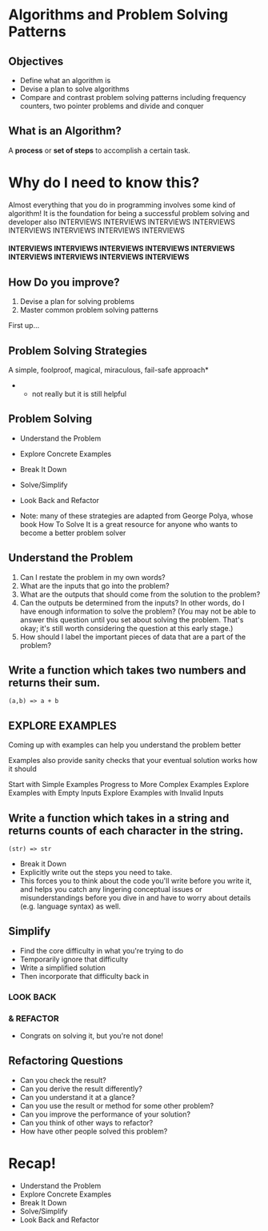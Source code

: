 # Algorithms and Problem Solving Patterns

## Objectives
- Define what an algorithm is
- Devise a plan to solve algorithms
- Compare and contrast problem solving patterns including frequency counters, two pointer problems and divide and conquer

## What is an Algorithm?
A **process** or **set of steps** to accomplish a certain task.

# Why do I need to know this?
Almost everything that you do in programming involves some kind of algorithm!
It is the foundation for being a successful problem solving and developer
also INTERVIEWS INTERVIEWS INTERVIEWS INTERVIEWS INTERVIEWS INTERVIEWS INTERVIEWS INTERVIEWS
#### INTERVIEWS INTERVIEWS INTERVIEWS INTERVIEWS INTERVIEWS INTERVIEWS INTERVIEWS INTERVIEWS INTERVIEWS

## How Do you improve?
1. Devise a plan for solving problems
2. Master common problem solving patterns

First up...
## Problem Solving Strategies
A simple, foolproof, magical, miraculous, fail-safe approach*
- * not really but it is still  helpful

## Problem Solving
- Understand the Problem
- Explore Concrete Examples
- Break It Down
- Solve/Simplify
- Look Back and Refactor

- Note: many of these strategies are adapted from George Polya, whose book How To Solve It is a great resource for anyone who wants to become a better problem solver

## Understand the Problem
1. Can I restate the problem in my own words?
2. What are the inputs that go into the problem?
3. What are the outputs that should come from the solution to the problem?
4. Can the outputs be determined from the inputs? In other words, do I have enough information to solve the problem? (You may not be able to answer this question until you set about solving the problem. That's okay; it's still worth considering the question at this early stage.)
5. How should I label the important pieces of data that are a part of the problem?

## Write a function which takes two numbers and returns their sum.
`(a,b) => a + b`

## EXPLORE EXAMPLES
Coming up with examples can help you understand the problem better

Examples also  provide sanity checks that your eventual solution works how it should

Start with Simple Examples
Progress to More Complex Examples
Explore Examples with Empty Inputs
Explore Examples with Invalid Inputs

## Write a function which takes in a string and returns counts of each character in the string.
`(str) => str`
- Break it Down
- Explicitly write out the steps you need to take.
- This forces you to think about the code you'll write before you write it, and helps you catch any lingering conceptual issues or misunderstandings before you dive in and have to worry about details (e.g. language syntax) as well.

## Simplify
- Find the core difficulty in what you're trying to do
- Temporarily ignore that difficulty
- Write a simplified solution
- Then incorporate that difficulty back in

### LOOK BACK
### & REFACTOR
- Congrats on solving it, but you're not done!

## Refactoring Questions
- Can you check the result?
- Can you derive the result differently?
- Can you understand it at a glance?
- Can you use the result or method for some other problem?
- Can you improve the performance of your solution?
- Can you think of other ways to refactor?
- How have other people solved this problem?

# Recap!
- Understand the Problem
- Explore Concrete Examples
- Break It Down
- Solve/Simplify
- Look Back and Refactor

